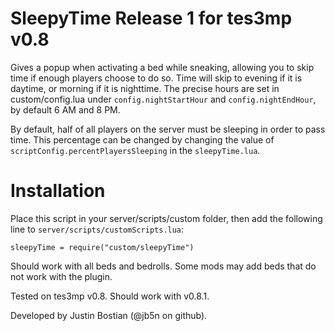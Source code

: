 # SleepyTime Release 1 for tes3mp v0.8

Gives a popup when activating a bed while sneaking, allowing you to skip time if enough players choose to do so. Time will skip to evening if it is daytime, or morning if it is nighttime. The precise hours are set in custom/config.lua under `config.nightStartHour` and `config.nightEndHour`, by default 6 AM and 8 PM.

By default, half of all players on the server must be sleeping in order to pass time. This percentage can be changed by changing the value of `scriptConfig.percentPlayersSleeping` in the `sleepyTime.lua`.

# Installation

Place this script in your server/scripts/custom folder, then add the following line to `server/scripts/customScripts.lua`:

`sleepyTime = require("custom/sleepyTime")`

Should work with all beds and bedrolls. Some mods may add beds that do not work with the plugin.

Tested on tes3mp v0.8. Should work with v0.8.1.

Developed by Justin Bostian (@jb5n on github).